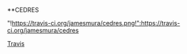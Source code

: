 **CEDRES

"!https://travis-ci.org/jamesmura/cedres.png!":https://travis-ci.org/jamesmura/cedres

[Travis](http://travis-ci.org/jamesmura/cedres)